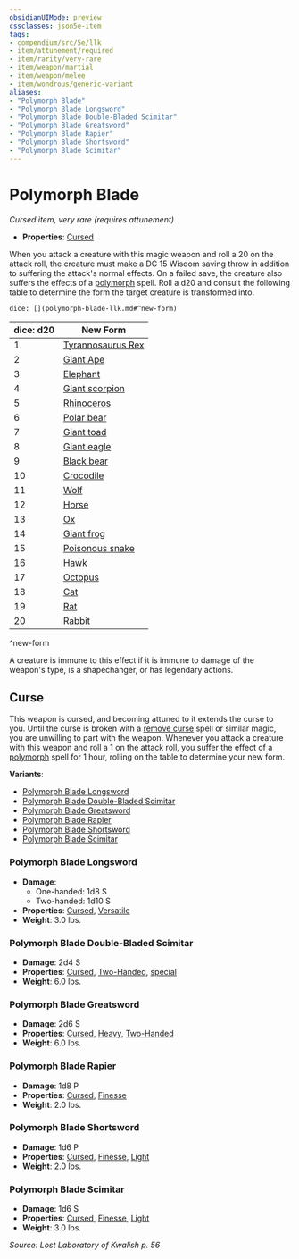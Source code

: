 ```yaml
---
obsidianUIMode: preview
cssclasses: json5e-item
tags:
- compendium/src/5e/llk
- item/attunement/required
- item/rarity/very-rare
- item/weapon/martial
- item/weapon/melee
- item/wondrous/generic-variant
aliases: 
- "Polymorph Blade"
- "Polymorph Blade Longsword"
- "Polymorph Blade Double-Bladed Scimitar"
- "Polymorph Blade Greatsword"
- "Polymorph Blade Rapier"
- "Polymorph Blade Shortsword"
- "Polymorph Blade Scimitar"
---
```

# Polymorph Blade
*Cursed item, very rare (requires attunement)*  

- **Properties**: [Cursed](2-Mechanics/CLI/rules/item-properties.md#Cursed%20Items)

When you attack a creature with this magic weapon and roll a 20 on the attack roll, the creature must make a DC 15 Wisdom saving throw in addition to suffering the attack's normal effects. On a failed save, the creature also suffers the effects of a [polymorph](2-Mechanics/CLI/spells/polymorph.md) spell. Roll a d20 and consult the following table to determine the form the target creature is transformed into.

`dice: [](polymorph-blade-llk.md#^new-form)`

| dice: d20 | New Form |
|-----------|----------|
| 1 | [Tyrannosaurus Rex](2-Mechanics/CLI/bestiary/beast/tyrannosaurus-rex.md) |
| 2 | [Giant Ape](2-Mechanics/CLI/bestiary/beast/giant-ape.md) |
| 3 | [Elephant](2-Mechanics/CLI/bestiary/beast/elephant.md) |
| 4 | [Giant scorpion](2-Mechanics/CLI/bestiary/beast/giant-scorpion.md) |
| 5 | [Rhinoceros](2-Mechanics/CLI/bestiary/beast/rhinoceros.md) |
| 6 | [Polar bear](2-Mechanics/CLI/bestiary/beast/polar-bear.md) |
| 7 | [Giant toad](2-Mechanics/CLI/bestiary/beast/giant-toad.md) |
| 8 | [Giant eagle](2-Mechanics/CLI/bestiary/beast/giant-eagle.md) |
| 9 | [Black bear](2-Mechanics/CLI/bestiary/beast/black-bear.md) |
| 10 | [Crocodile](2-Mechanics/CLI/bestiary/beast/crocodile.md) |
| 11 | [Wolf](2-Mechanics/CLI/bestiary/beast/wolf.md) |
| 12 | [Horse](2-Mechanics/CLI/bestiary/beast/riding-horse.md) |
| 13 | [Ox](2-Mechanics/CLI/bestiary/beast/ox-mpmm.md) |
| 14 | [Giant frog](2-Mechanics/CLI/bestiary/beast/giant-frog.md) |
| 15 | [Poisonous snake](2-Mechanics/CLI/bestiary/beast/poisonous-snake.md) |
| 16 | [Hawk](2-Mechanics/CLI/bestiary/beast/hawk.md) |
| 17 | [Octopus](2-Mechanics/CLI/bestiary/beast/octopus.md) |
| 18 | [Cat](2-Mechanics/CLI/bestiary/beast/cat.md) |
| 19 | [Rat](2-Mechanics/CLI/bestiary/beast/rat.md) |
| 20 | Rabbit |
^new-form

A creature is immune to this effect if it is immune to damage of the weapon's type, is a shapechanger, or has legendary actions.

## Curse

This weapon is cursed, and becoming attuned to it extends the curse to you. Until the curse is broken with a [remove curse](2-Mechanics/CLI/spells/remove-curse.md) spell or similar magic, you are unwilling to part with the weapon. Whenever you attack a creature with this weapon and roll a 1 on the attack roll, you suffer the effect of a [polymorph](2-Mechanics/CLI/spells/polymorph.md) spell for 1 hour, rolling on the table to determine your new form.

**Variants**:
- [Polymorph Blade Longsword](#Polymorph%20Blade%20Longsword)
- [Polymorph Blade Double-Bladed Scimitar](#Polymorph%20Blade%20Double-Bladed%20Scimitar)
- [Polymorph Blade Greatsword](#Polymorph%20Blade%20Greatsword)
- [Polymorph Blade Rapier](#Polymorph%20Blade%20Rapier)
- [Polymorph Blade Shortsword](#Polymorph%20Blade%20Shortsword)
- [Polymorph Blade Scimitar](#Polymorph%20Blade%20Scimitar)

### Polymorph Blade Longsword

- **Damage**:
  - One-handed: 1d8 S
  - Two-handed: 1d10 S
- **Properties**: [Cursed](2-Mechanics/CLI/rules/item-properties.md#Cursed%20Items), [Versatile](2-Mechanics/CLI/rules/item-properties.md#Versatile)
- **Weight**: 3.0 lbs.

### Polymorph Blade Double-Bladed Scimitar

- **Damage**: 2d4 S
- **Properties**: [Cursed](2-Mechanics/CLI/rules/item-properties.md#Cursed%20Items), [Two-Handed](2-Mechanics/CLI/rules/item-properties.md#Two-Handed), [special](2-Mechanics/CLI/rules/item-properties.md#Special%20Weapons)
- **Weight**: 6.0 lbs.

### Polymorph Blade Greatsword

- **Damage**: 2d6 S
- **Properties**: [Cursed](2-Mechanics/CLI/rules/item-properties.md#Cursed%20Items), [Heavy](2-Mechanics/CLI/rules/item-properties.md#Heavy), [Two-Handed](2-Mechanics/CLI/rules/item-properties.md#Two-Handed)
- **Weight**: 6.0 lbs.

### Polymorph Blade Rapier

- **Damage**: 1d8 P
- **Properties**: [Cursed](2-Mechanics/CLI/rules/item-properties.md#Cursed%20Items), [Finesse](2-Mechanics/CLI/rules/item-properties.md#Finesse)
- **Weight**: 2.0 lbs.

### Polymorph Blade Shortsword

- **Damage**: 1d6 P
- **Properties**: [Cursed](2-Mechanics/CLI/rules/item-properties.md#Cursed%20Items), [Finesse](2-Mechanics/CLI/rules/item-properties.md#Finesse), [Light](2-Mechanics/CLI/rules/item-properties.md#Light)
- **Weight**: 2.0 lbs.

### Polymorph Blade Scimitar

- **Damage**: 1d6 S
- **Properties**: [Cursed](2-Mechanics/CLI/rules/item-properties.md#Cursed%20Items), [Finesse](2-Mechanics/CLI/rules/item-properties.md#Finesse), [Light](2-Mechanics/CLI/rules/item-properties.md#Light)
- **Weight**: 3.0 lbs.


*Source: Lost Laboratory of Kwalish p. 56*